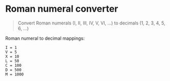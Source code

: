 # Roman numeral converter

> Convert Roman numerals (I, II, III, IV, V, VI, ...) to decimals (1, 2, 3, 4, 5, 6, ...)

Roman numeral to decimal mappings:

```
I = 1
V = 5
X = 10
L = 50
C = 100
D = 500
M = 1000
```
